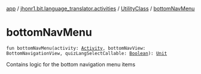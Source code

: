 [app](../../index.md) / [jhonr1.bit.language_translator.activities](../index.md) / [UtilityClass](index.md) / [bottomNavMenu](./bottom-nav-menu.md)

# bottomNavMenu

`fun bottomNavMenu(activity: `[`Activity`](https://developer.android.com/reference/android/app/Activity.html)`, bottomNavView: BottomNavigationView, quizLangSelectCallable: `[`Boolean`](https://kotlinlang.org/api/latest/jvm/stdlib/kotlin/-boolean/index.html)`): `[`Unit`](https://kotlinlang.org/api/latest/jvm/stdlib/kotlin/-unit/index.html)

Contains logic for the bottom navigation menu items


